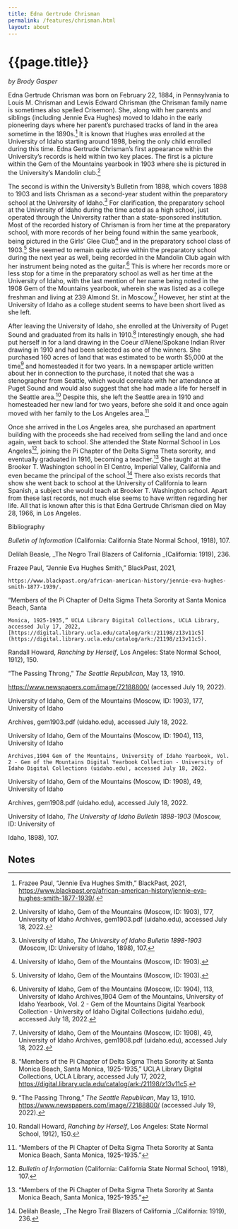 ```yaml
---
title: Edna Gertrude Chrisman
permalink: /features/chrisman.html
layout: about
---
```


# {{page.title}}

*by Brody Gasper*
	
Edna Gertrude Chrisman was born on February 22, 1884, in Pennsylvania to Louis M. Chrisman and Lewis Edward Chrisman (the Chrisman family name is sometimes also spelled Crisemon). She, along with her parents and siblings (including Jennie Eva Hughes) moved to Idaho in the early pioneering days where her parent’s purchased tracks of land in the area sometime in the 1890s.[^1]  It is known that Hughes was enrolled at the University of Idaho starting around 1898, being the only child enrolled during this time. Edna Gertrude Chrisman’s first appearance within the University’s records is held within two key places.  The first is a picture within the Gem of the Mountains yearbook in 1903 where she is pictured in the University’s Mandolin club.[^2] 

The second is within the University’s Bulletin from 1898, which covers 1898 to 1903 and lists Chrisman as a second-year student within the preparatory school at the University of Idaho.[^3] For clarification, the preparatory school at the University of Idaho during the time acted as a high school, just operated through the University rather than a state-sponsored institution.  Most of the recorded history of Chrisman is from her time at the preparatory school, with more records of her being found within the same yearbook, being pictured in the Girls’ Glee Club[^4] and in the preparatory school class of 1903.[^5] She seemed to remain quite active within the preparatory school during the next year as well, being recorded in the Mandolin Club again with her instrument being noted as the guitar.[^6]  This is where her records more or less stop for a time in the preparatory school as well as her time at the University of Idaho, with the last mention of her name being noted in the 1908 Gem of the Mountains yearbook, wherein she was listed as a college freshman and living at 239 Almond St. in Moscow.[^7]  However, her stint at the University of Idaho as a college student seems to have been short lived as she left.  

After leaving the University of Idaho, she enrolled at the University of Puget Sound and graduated from its halls in 1910.[^8]  Interestingly enough, she had put herself in for a land drawing in the Coeur d’Alene/Spokane Indian River drawing in 1910 and had been selected as one of the winners. She purchased 160 acres of land that was estimated to be worth $5,000 at the time[^9] and homesteaded it for two years.  In a newspaper article written about her in connection to the purchase, it noted that she was a stenographer from Seattle, which would correlate with her attendance at Puget Sound and would also suggest that she had made a life for herself in the Seattle area.[^10]  Despite this, she left the Seattle area in 1910 and homesteaded her new land for two years, before she sold it and once again moved with her family to the Los Angeles area.[^11] 

Once she arrived in the Los Angeles area, she purchased an apartment building with the proceeds she had received from selling the land and once again, went back to school.  She attended the State Normal School in Los Angeles[^12], joining the Pi Chapter of the Delta Sigma Theta sorority, and eventually graduated in 1916, becoming a teacher.[^13]  She taught at the Brooker T. Washington school in El Centro, Imperial Valley, California and even became the principal of the school.[^14]  There also exists records that show she went back to school at the University of California to learn Spanish, a subject she would teach at Brooker T. Washington school. Apart from these last records, not much else seems to have written regarding her life. All that is known after this is that Edna Gertrude Chrisman died on May 28, 1966, in Los Angeles.  

Bibliography

_Bulletin of Information_ (California: California State Normal School, 1918), 107.

Delilah Beasle, _The Negro Trail Blazers of California _(California: 1919), 236.

Frazee Paul, “Jennie Eva Hughes Smith,” BlackPast, 2021, 


    https://www.blackpast.org/african-american-history/jennie-eva-hughes-smith-1877-1939/. 

“Members of the Pi Chapter of Delta Sigma Theta Sorority at Santa Monica Beach, Santa 


    Monica, 1925-1935,” UCLA Library Digital Collections, UCLA Library, accessed July 17, 2022, [https://digital.library.ucla.edu/catalog/ark:/21198/z13v11c5](https://digital.library.ucla.edu/catalog/ark:/21198/z13v11c5).

Randall Howard, _Ranching by Herself_, Los Angeles: State Normal School, 1912), 150.

“The Passing Throng,” _The Seattle Republican_, May 13, 1910.  

https://www.newspapers.com/image/72188800/ (accessed July 19, 2022).

University of Idaho, Gem of the Mountains (Moscow, ID: 1903), 177, University of Idaho 

Archives, gem1903.pdf (uidaho.edu), accessed July 18, 2022.

University of Idaho, Gem of the Mountains (Moscow, ID: 1904), 113, University of Idaho 


    Archives,1904 Gem of the Mountains, University of Idaho Yearbook, Vol. 2 - Gem of the Mountains Digital Yearbook Collection - University of Idaho Digital Collections (uidaho.edu), accessed July 18, 2022.

University of Idaho, Gem of the Mountains (Moscow, ID: 1908), 49, University of Idaho 

Archives, gem1908.pdf (uidaho.edu), accessed July 18, 2022.

University of Idaho, _The University of Idaho Bulletin 1898-1903_ (Moscow, ID: University of 

Idaho, 1898), 107.


<!-- Footnotes themselves at the bottom. -->
## Notes

[^1]:
     Frazee Paul, “Jennie Eva Hughes Smith,” BlackPast, 2021, https://www.blackpast.org/african-american-history/jennie-eva-hughes-smith-1877-1939/.

[^2]:
     University of Idaho, Gem of the Mountains (Moscow, ID: 1903), 177, University of Idaho Archives, gem1903.pdf (uidaho.edu), accessed July 18, 2022.

[^3]:
     University of Idaho, _The University of Idaho Bulletin 1898-1903_ (Moscow, ID: University of Idaho, 1898), 107.

[^4]:
      University of Idaho, Gem of the Mountains (Moscow, ID: 1903).

[^5]:
      University of Idaho, Gem of the Mountains (Moscow, ID: 1903).

[^6]:
      University of Idaho, Gem of the Mountains (Moscow, ID: 1904), 113, University of Idaho Archives,1904 Gem of the Mountains, University of Idaho Yearbook, Vol. 2 - Gem of the Mountains Digital Yearbook Collection - University of Idaho Digital Collections (uidaho.edu), accessed July 18, 2022.

[^7]:
       University of Idaho, Gem of the Mountains (Moscow, ID: 1908), 49, University of Idaho Archives, gem1908.pdf (uidaho.edu), accessed July 18, 2022.

[^8]:
     “Members of the Pi Chapter of Delta Sigma Theta Sorority at Santa Monica Beach, Santa Monica, 1925-1935,” UCLA Library Digital Collections, UCLA Library, accessed July 17, 2022, https://digital.library.ucla.edu/catalog/ark:/21198/z13v11c5. 

[^9]:
     “The Passing Throng,” _The Seattle Republican_, May 13, 1910.  https://www.newspapers.com/image/72188800/ (accessed July 19, 2022).

[^10]:
     Randall Howard, _Ranching by Herself_, Los Angeles: State Normal School, 1912), 150.

[^11]:
     “Members of the Pi Chapter of Delta Sigma Theta Sorority at Santa Monica Beach, Santa Monica, 1925-1935.”

[^12]:
     _Bulletin of Information_ (California: California State Normal School, 1918), 107.

[^13]:
     “Members of the Pi Chapter of Delta Sigma Theta Sorority at Santa Monica Beach, Santa Monica, 1925-1935.”

[^14]:
     Delilah Beasle, _The Negro Trail Blazers of California _(California: 1919), 236.

